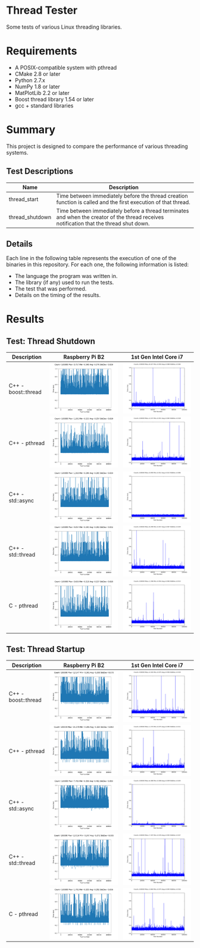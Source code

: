 # Thread Tester
Some tests of various Linux threading libraries.

# Requirements
* A POSIX-compatible system with pthread
* CMake 2.8 or later
* Python 2.7.x
* NumPy 1.8 or later
* MatPlotLib 2.2 or later
* Boost thread library 1.54 or later
* gcc + standard libraries

# Summary
This project is designed to compare the performance of various threading systems.

## Test Descriptions
|Name|Description|
|----|-----------|
|thread_start|Time between immediately before the thread creation function is called and the first execution of that thread.|
|thread_shutdown|Time between immediately before a thread terminates and when the creator of the thread receives notification that the thread shut down.|

## Details
Each line in the following table represents the execution of one of the binaries in this repository.
For each one, the following information is listed:
* The language the program was written in.
* The library (if any) used to run the tests.
* The test that was performed.
* Details on the timing of the results.

# Results

## Test: Thread Shutdown
|Description|Raspberry Pi B2|1st Gen Intel Core i7|
|-----------|---------------|---------------------|
|C++ - boost::thread|![thread_shutdown__ARMv6-compatible processor rev 7 v6l__C++__boost::thread](img/thread_shutdown__ARMv6-compatible_processor_rev_7_v6l__CPP__boostthread.png)|![thread_shutdown__Intel Core i7 CPU 920 2.67GHz__C++__boost::thread](img/thread_shutdown__Intel_Core_i7_CPU_920_2.67GHz__CPP__boostthread.png)|
|C++ - pthread|![thread_shutdown__ARMv6-compatible processor rev 7 v6l__C++__pthread](img/thread_shutdown__ARMv6-compatible_processor_rev_7_v6l__CPP__pthread.png)|![thread_shutdown__Intel Core i7 CPU 920 2.67GHz__C++__pthread](img/thread_shutdown__Intel_Core_i7_CPU_920_2.67GHz__CPP__pthread.png)|
|C++ - std::async|![thread_shutdown__ARMv6-compatible processor rev 7 v6l__C++__std::async](img/thread_shutdown__ARMv6-compatible_processor_rev_7_v6l__CPP__stdasync.png)|![thread_shutdown__Intel Core i7 CPU 920 2.67GHz__C++__std::async](img/thread_shutdown__Intel_Core_i7_CPU_920_2.67GHz__CPP__stdasync.png)|
|C++ - std::thread|![thread_shutdown__ARMv6-compatible processor rev 7 v6l__C++__std::thread](img/thread_shutdown__ARMv6-compatible_processor_rev_7_v6l__CPP__stdthread.png)|![thread_shutdown__Intel Core i7 CPU 920 2.67GHz__C++__std::thread](img/thread_shutdown__Intel_Core_i7_CPU_920_2.67GHz__CPP__stdthread.png)|
|C - pthread|![thread_shutdown__ARMv6-compatible processor rev 7 v6l__C__pthread](img/thread_shutdown__ARMv6-compatible_processor_rev_7_v6l__C__pthread.png)|![thread_shutdown__Intel Core i7 CPU 920 2.67GHz__C__pthread](img/thread_shutdown__Intel_Core_i7_CPU_920_2.67GHz__C__pthread.png)|

## Test: Thread Startup
|Description|Raspberry Pi B2|1st Gen Intel Core i7|
|-----------|---------------|---------------------|
|C++ - boost::thread|![thread_start__ARMv6-compatible processor rev 7 v6l__C++__boost::thread](img/thread_start__ARMv6-compatible_processor_rev_7_v6l__CPP__boostthread.png)|![thread_start__Intel Core i7 CPU 920 2.67GHz__C++__boost::thread](img/thread_start__Intel_Core_i7_CPU_920_2.67GHz__CPP__boostthread.png)|
|C++ - pthread|![thread_start__ARMv6-compatible processor rev 7 v6l__C++__pthread](img/thread_start__ARMv6-compatible_processor_rev_7_v6l__CPP__pthread.png)|![thread_start__Intel Core i7 CPU 920 2.67GHz__C++__pthread](img/thread_start__Intel_Core_i7_CPU_920_2.67GHz__CPP__pthread.png)|
|C++ - std::async|![thread_start__ARMv6-compatible processor rev 7 v6l__C++__std::async](img/thread_start__ARMv6-compatible_processor_rev_7_v6l__CPP__stdasync.png)|![thread_start__Intel Core i7 CPU 920 2.67GHz__C++__std::async](img/thread_start__Intel_Core_i7_CPU_920_2.67GHz__CPP__stdasync.png)|
|C++ - std::thread|![thread_start__ARMv6-compatible processor rev 7 v6l__C++__std::thread](img/thread_start__ARMv6-compatible_processor_rev_7_v6l__CPP__stdthread.png)|![thread_start__Intel Core i7 CPU 920 2.67GHz__C++__std::thread](img/thread_start__Intel_Core_i7_CPU_920_2.67GHz__CPP__stdthread.png)|
|C - pthread|![thread_start__ARMv6-compatible processor rev 7 v6l__C__pthread](img/thread_start__ARMv6-compatible_processor_rev_7_v6l__C__pthread.png)|![thread_start__Intel Core i7 CPU 920 2.67GHz__C__pthread](img/thread_start__Intel_Core_i7_CPU_920_2.67GHz__C__pthread.png)|
